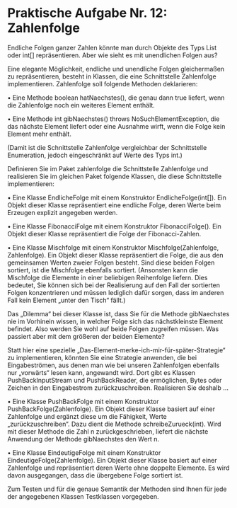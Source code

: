 # Praktische Aufgabe Nr. 12: Zahlenfolge

Endliche Folgen ganzer Zahlen könnte man durch Objekte des Typs List<Integer> oder int[] repräsentieren. Aber wie sieht es mit unendlichen Folgen aus?

Eine elegante Möglichkeit, endliche und unendliche Folgen gleichermaßen zu repräsentieren, besteht in Klassen, die eine Schnittstelle Zahlenfolge implementieren. Zahlenfolge soll folgende Methoden deklarieren:

• Eine Methode boolean hatNaechstes(), die genau dann true liefert, wenn die Zahlenfolge noch ein weiteres Element enthält.

• Eine Methode int gibNaechstes() throws NoSuchElementException, die das nächste Element liefert oder eine Ausnahme wirft, wenn die Folge kein Element mehr enthält.

(Damit ist die Schnittstelle Zahlenfolge vergleichbar der Schnittstelle Enumeration, jedoch eingeschränkt auf Werte des Typs int.)

Definieren Sie im Paket zahlenfolge die Schnittstelle Zahlenfolge und realisieren Sie im gleichen Paket folgende Klassen, die diese Schnittstelle implementieren:

• Eine Klasse EndlicheFolge mit einem Konstruktor EndlicheFolge(int[]). Ein Objekt dieser Klasse repräsentiert eine endliche Folge, deren Werte beim Erzeugen explizit angegeben werden.

• Eine Klasse FibonacciFolge mit einem Konstruktor FibonacciFolge(). Ein Objekt dieser Klasse repräsentiert die Folge der Fibonacci-Zahlen.

• Eine Klasse Mischfolge mit einem Konstruktor Mischfolge(Zahlenfolge, Zahlenfolge). Ein Objekt dieser Klasse repräsentiert die Folge, die aus den gemeinsamen Werten zweier Folgen besteht. Sind diese beiden Folgen sortiert, ist die Mischfolge ebenfalls sortiert. (Ansonsten kann die Mischfolge die Elemente in einer beliebigen Reihenfolge liefern. Dies bedeutet, Sie können sich bei der Realisierung auf den Fall der sortierten Folgen konzentrieren und müssen lediglich dafür sorgen, dass im anderen Fall kein Element „unter den Tisch“ fällt.)

Das „Dilemma“ bei dieser Klasse ist, dass Sie für die Methode gibNaechstes nie im Vorhinein wissen, in welcher Folge sich das nächstkleinste Element befindet. Also werden Sie wohl auf beide Folgen zugreifen müssen. Was passiert aber mit dem größeren der beiden Elemente?

Statt hier eine spezielle „Das-Element-merke-ich-mir-für-später-Strategie“ zu implementieren, könnten Sie eine Strategie anwenden, die bei Eingabeströmen, aus denen man wie bei unseren Zahlenfolgen ebenfalls nur „vorwärts“ lesen kann, angewandt wird. Dort gibt es Klassen PushBackInputStream und PushBackReader, die ermöglichen, Bytes oder Zeichen in den Eingabestrom zurückzuschreiben. Realisieren Sie deshalb ...

• Eine Klasse PushBackFolge mit einem Konstruktor PushBackFolge(Zahlenfolge). Ein Objekt dieser Klasse basiert auf einer Zahlenfolge und ergänzt diese um die Fähigkeit, Werte „zurückzuschreiben“. Dazu dient die Methode schreibeZurueck(int). Wird mit dieser Methode die Zahl n zurückgeschrieben, liefert die nächste Anwendung der Methode gibNaechstes den Wert n.

• Eine Klasse EindeutigeFolge mit einem Konstruktor EindeutigeFolge(Zahlenfolge). Ein Objekt dieser Klasse basiert auf einer Zahlenfolge und repräsentiert deren Werte ohne doppelte Elemente. Es wird davon ausgegangen, dass die übergebene Folge sortiert ist.

Zum Testen und für die genaue Semantik der Methoden sind Ihnen für jede der angegebenen Klassen Testklassen vorgegeben.
